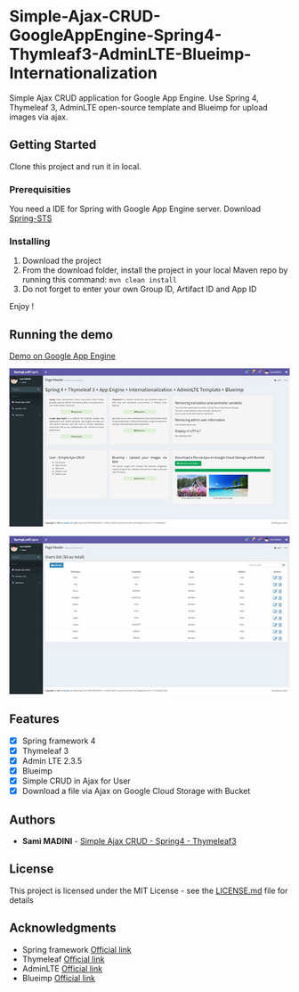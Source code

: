 # Simple-Ajax-CRUD-GoogleAppEngine-Spring4-Thymleaf3-AdminLTE-Blueimp-Internationalization

Simple Ajax CRUD application for Google App Engine. Use Spring 4, Thymeleaf 3, AdminLTE open-source template and Blueimp for upload images via ajax.

## Getting Started

Clone this project and run it in local.

### Prerequisities

You need a IDE for Spring with Google App Engine server. Download [Spring-STS](https://spring.io/tools/)

### Installing

1. Download the project
2. From the download folder, install the project in your local Maven repo by running this command: <code>mvn clean install</code>
3. Do not forget to enter your own Group ID, Artifact ID and App ID

Enjoy !

## Running the demo

[Demo on Google App Engine](http://1-dot-springleafengine-app.appspot.com/)

[![HOME](/demoimages/home-small.jpg?raw=true "HOME")](https://raw.githubusercontent.com/SamiMadini/Simple-Ajax-CRUD-GoogleAppEngine-Spring4-Thymleaf3/master/demoimages/home-large.jpg)

[![USERS LIST](/demoimages/user-list-small.jpg?raw=true "USERS LIST")](https://raw.githubusercontent.com/SamiMadini/Simple-Ajax-CRUD-GoogleAppEngine-Spring4-Thymleaf3/master/demoimages/user-list-large.jpg)

## Features
- [x] Spring framework 4
- [x] Thymeleaf 3
- [x] Admin LTE 2.3.5
- [x] Blueimp
- [x] Simple CRUD in Ajax for User
- [x] Download a file via Ajax on Google Cloud Storage with Bucket

## Authors

* **Sami MADINI** - [Simple Ajax CRUD - Spring4 - Thymeleaf3](https://github.com/SamiMadini/Simple-CRUD-AppEngine-Spring4/)

## License

This project is licensed under the MIT License - see the [LICENSE.md](LICENSE.md) file for details

## Acknowledgments

* Spring framework [Official link](https://spring.io/)
* Thymeleaf [Official link](http://www.thymeleaf.org/)
* AdminLTE [Official link](https://almsaeedstudio.com/)
* Blueimp [Official link](https://github.com/blueimp/jQuery-File-Upload)

